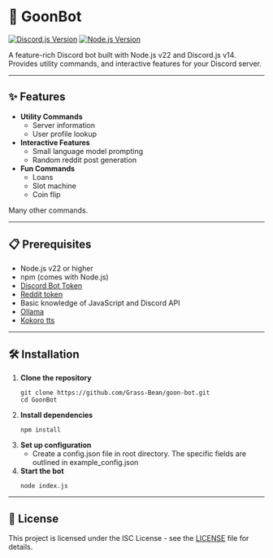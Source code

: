 # 🤖 GoonBot

[![Discord.js Version](https://img.shields.io/badge/discord.js-v14.18.0-blue.svg)](https://discord.js.org)
[![Node.js Version](https://img.shields.io/badge/node.js-v22.14.0-brightgreen.svg)](https://nodejs.org/)

A feature-rich Discord bot built with Node.js v22 and Discord.js v14. Provides utility commands, and interactive features for your Discord server.

---

## ✨ Features

- **Utility Commands**
  - Server information
  - User profile lookup
- **Interactive Features**
  - Small language model prompting
  - Random reddit post generation
- **Fun Commands**
  - Loans
  - Slot machine
  - Coin flip

Many other commands.

---

## 📋 Prerequisites

- Node.js v22 or higher
- npm (comes with Node.js)
- [Discord Bot Token](https://discord.com/developers/applications)
- [Reddit token](https://www.reddit.com/prefs/apps)
- Basic knowledge of JavaScript and Discord API
- [Ollama](https://ollama.com/)
- [Kokoro tts](https://github.com/Grass-Bean/tts-server)

---

## 🛠️ Installation

1. **Clone the repository**
   ```
   git clone https://github.com/Grass-Bean/goon-bot.git
   cd GoonBot
   ```
2. **Install dependencies**
    ```
    npm install
    ```
3. **Set up configuration**
   - Create a config.json file in root directory. The specific fields are outlined in example_config.json
4. **Start the bot**
    ```
    node index.js
    ```

---

## 📄 License
This project is licensed under the ISC License - see the [LICENSE](LICENSE) file for details.